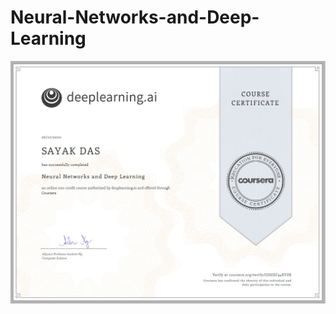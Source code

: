 # Neural-Networks-and-Deep-Learning

![image](https://github.com/Sayak007/Neural-Networks-and-Deep-Learning/blob/master/certificate/certificate.jpg)
